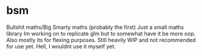 # bsm
Bullshit maths/Big Smarty maths (probably the first)
Just a small maths library Im working on to replicate glm but to somewhat have it be more oop. Also mostly its for flexing purposes. Still heavily WIP and not recommended for use yet. Hell, I wouldnt use it myself yet.
